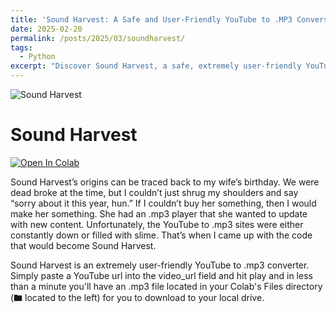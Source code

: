 ```yaml
---
title: 'Sound Harvest: A Safe and User-Friendly YouTube to .MP3 Conversion Tool'
date: 2025-02-20
permalink: /posts/2025/03/soundharvest/
tags:
  - Python
excerpt: "Discover Sound Harvest, a safe, extremely user-friendly YouTube to .mp3 converter."
---
```


![Sound Harvest](https://github.com/philip-hawkins-git/SoundHarvest/assets/142953236/146e81eb-3099-40db-b41d-5a439183e852)

# Sound Harvest

<p><a href="https://colab.research.google.com/drive/1N2pXvzjkkUmde1S4gzCF6HhjU__5rzjh?usp=sharing"><img src="https://colab.research.google.com/assets/colab-badge.svg" alt="Open In Colab"></a></p>

Sound Harvest’s origins can be traced back to my wife’s birthday. We were dead broke at the time, but I couldn’t just shrug my shoulders and say “sorry about it this year, hun.” If I couldn’t buy her something, then I would make her something. She had an .mp3 player that she wanted to update with new content. Unfortunately, the YouTube to .mp3 sites were either constantly down or filled with slime. That’s when I came up with the code that would become Sound Harvest. 

Sound Harvest is an extremely user-friendly YouTube to .mp3 converter. Simply paste a YouTube url into the video_url field and hit play and in less than a minute you'll have an .mp3 file located in your Colab's Files directory (🖿 located to the left) for you to download to your local drive.

